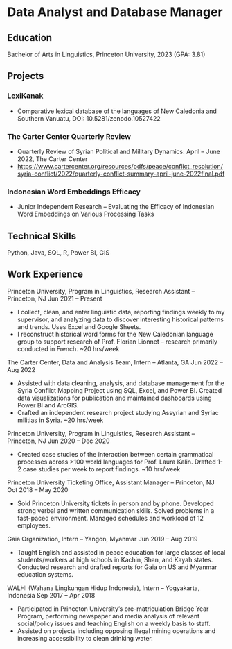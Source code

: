 # Data Analyst and Database Manager

## Education
Bachelor of Arts in Linguistics, Princeton University, 2023
(GPA: 3.81)

## Projects
### LexiKanak
- Comparative lexical database of the languages of New Caledonia and Southern Vanuatu, DOI: 10.5281/zenodo.10527422
### The Carter Center Quarterly Review
- Quarterly Review of Syrian Political and Military Dynamics: April – June 2022, The Carter Center
- https://www.cartercenter.org/resources/pdfs/peace/conflict_resolution/syria-conflict/2022/quarterly-conflict-summary-april-june-2022final.pdf
### Indonesian Word Embeddings Efficacy
- Junior Independent Research – Evaluating the Efficacy of Indonesian Word Embeddings on Various Processing Tasks

## Technical Skills
Python, Java, SQL, R, Power BI, GIS

## Work Experience
Princeton University, Program in Linguistics, Research Assistant – Princeton, NJ	Jun 2021 – Present
- I collect, clean, and enter linguistic data, reporting findings weekly to my supervisor, and analyzing data to discover interesting historical patterns and trends. Uses Excel and Google Sheets.
- I reconstruct historical word forms for the New Caledonian language group to support research of Prof. Florian Lionnet – research primarily conducted in French. ~20 hrs/week

The Carter Center, Data and Analysis Team, Intern – Atlanta, GA	Jun 2022 – Aug 2022
- Assisted with data cleaning, analysis, and database management for the Syria Conflict Mapping Project using SQL, Excel, and Power BI. Created data visualizations for publication and maintained dashboards using Power BI and ArcGIS.
- Crafted an independent research project studying Assyrian and Syriac militias in Syria. ~20 hrs/week

Princeton University, Program in Linguistics, Research Assistant – Princeton, NJ	Jun 2020 – Dec 2020
- Created case studies of the interaction between certain grammatical processes across >100 world languages for Prof. Laura Kalin. Drafted 1-2 case studies per week to report findings. ~10 hrs/week

Princeton University Ticketing Office, Assistant Manager – Princeton, NJ	Oct 2018 – May 2020
- Sold Princeton University tickets in person and by phone. Developed strong verbal and written communication skills. Solved problems in a fast-paced environment. Managed schedules and workload of 12 employees. 

Gaia Organization, Intern – Yangon, Myanmar	Jun 2019 – Aug 2019
- Taught English and assisted in peace education for large classes of local students/workers at high schools in Kachin, Shan, and Kayah states. Conducted research and drafted reports for Gaia on US and Myanmar education systems. 

WALHI (Wahana Lingkungan Hidup Indonesia), Intern – Yogyakarta, Indonesia	Sep 2017 – Apr 2018
- Participated in Princeton University’s pre-matriculation Bridge Year Program, performing newspaper and media analysis of relevant social/policy issues and teaching English on a weekly basis to staff.
- Assisted on projects including opposing illegal mining operations and increasing accessibility to clean drinking water. 
